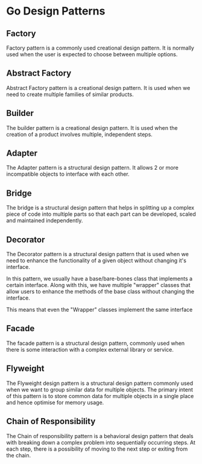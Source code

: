 # Go Design Patterns

## Factory

Factory pattern is a commonly used creational design pattern. It is normally used when the user is expected to choose between multiple options.

## Abstract Factory

Abstract Factory pattern is a creational design pattern. It is used when we need to create multiple families of similar products.

## Builder

The builder pattern is a creational design pattern. It is used when the creation of a product involves multiple, independent steps.

## Adapter

The Adapter pattern is a structural design pattern. It allows 2 or more incompatible objects to interface with each other.

## Bridge

The bridge is a structural design pattern that helps in splitting up a complex piece of code into multiple parts so that each part can be developed, scaled and maintained independently.

## Decorator

The Decorator pattern is a structural design pattern that is used when we need to enhance the functionality of a given object without changing it's interface.

In this pattern, we usually have a base/bare-bones class that implements a certain interface. Along with this, we have multiple "wrapper" classes that allow users to enhance the methods of the base class without changing the interface.

This means that even the "Wrapper" classes implement the same interface

## Facade

The facade pattern is a structural design pattern, commonly used when there is some interaction with a complex external library or service.

## Flyweight

The Flyweight design pattern is a structural design pattern commonly used when we want to group similar data for multiple objects. The primary intent of this pattern is to store common data for multiple objects in a single place and hence optimise for memory usage.

## Chain of Responsibility

The Chain of responsibility pattern is a behavioral design pattern that deals with breaking down a complex problem into sequentially occurring steps. At each step, there is a possibility of moving to the next step or exiting from the chain.
